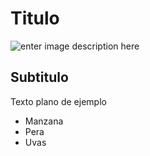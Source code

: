 
# Titulo

![enter image description here](https://icons.iconarchive.com/icons/bokehlicia/captiva/128/accessories-text-editor-icon.png)

## Subtitulo


Texto plano de ejemplo

- Manzana
- Pera
- Uvas